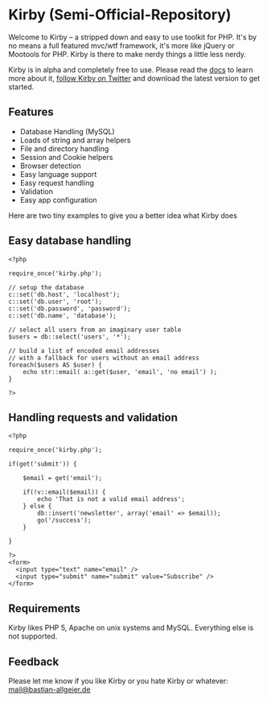 # Kirby (Semi-Official-Repository)

Welcome to Kirby – a stripped down and easy to use toolkit for PHP. It's by no means a full featured mvc/wtf framework, it's more like jQuery or Mootools for PHP. Kirby is there to make nerdy things a little less nerdy.

Kirby is in alpha and completely free to use. Please read the [docs][] to learn more about it, [follow Kirby on Twitter][twitter] and download the latest version to get started.

## Features

- Database Handling (MySQL)
- Loads of string and array helpers
- File and directory handling
- Session and Cookie helpers
- Browser detection
- Easy language support
- Easy request handling
- Validation
- Easy app configuration

Here are two tiny examples to give you a better idea what Kirby does

## Easy database handling

    <?php
      
    require_once('kirby.php');
      
    // setup the database
    c::set('db.host', 'localhost');
    c::set('db.user', 'root');
    c::set('db.password', 'password');
    c::set('db.name', 'database');
      
    // select all users from an imaginary user table
    $users = db::select('users', '*');
      
    // build a list of encoded email addresses
    // with a fallback for users without an email address
    foreach($users AS $user) {
        echo str::email( a::get($user, 'email', 'no email') );
    } 
      
    ?>

## Handling requests and validation

    <?php

    require_once('kirby.php');

    if(get('submit')) {
    
        $email = get('email');

        if(!v::email($email)) {
            echo 'That is not a valid email address';
        } else {
            db::insert('newsletter', array('email' => $email));
            go('/success');
        }
    
    }

    ?>
    <form>
      <input type="text" name="email" />
      <input type="submit" name="submit" value="Subscribe" />
    </form>

## Requirements
Kirby likes PHP 5, Apache on unix systems and MySQL. Everything else is not supported.

## Feedback
Please let me know if you like Kirby or you hate Kirby or whatever: [mail@bastian-allgeier.de](mailto:mail@bastian-allgeier.de)

[twitter]: http://twitter.com/getkirby
[docs]: http://getkirby.com/docs